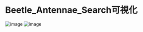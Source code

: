# Beetle_Antennae_Search可視化

![image](https://raw.githubusercontent.com/cbc106013/DL-Study-Notes/master/doc/BAS.gif)
![image](https://raw.githubusercontent.com/cbc106013/DL-Study-Notes/master/doc/BAS.PNG)
